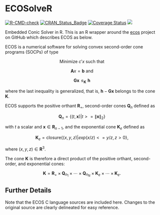 
<!-- README.md is generated from README.Rmd. Please edit that file -->

# ECOSolveR

  [![R-CMD-check](https://github.com/bnaras/ECOSolveR/actions/workflows/R-CMD-check.yaml/badge.svg)](https://github.com/bnaras/ECOSolveR/actions/workflows/R-CMD-check.yaml)
[![CRAN\_Status\_Badge](https://www.r-pkg.org/badges/version/ECOSolveR)](https://cran.r-project.org/package=ECOSolveR)
[![Coverage
Status](https://img.shields.io/codecov/c/github/bnaras/ECOSolveR/master.svg)](https://app.codecov.io/github/bnaras/ECOSolveR?branch=master)
[![](https://cranlogs.r-pkg.org/badges/ECOSolveR)](https://CRAN.R-project.org/package=ECOSolveR)

Embedded Conic Solver in R. This is an R wrapper around the
[ecos](https://github.com/embotech/ecos) project on GitHub which
describes ECOS as below.

ECOS is a numerical software for solving convex second-order cone
programs (SOCPs) of type

$$
\mbox{Minimize } c'x \mbox{ such that }
$$

$$
{\mathbf Ax} = {\mathbf b} \mbox{ and } 
$$

$$
{\mathbf G \mathbf x}\,\, \leq_{\mathbf K}\,\, {\mathbf h}
$$

where the last inequality is generalized, that is, ${\mathbf h}-\mathbf{Gx}$ belongs to
the cone ${\mathbf K}$.

ECOS supports the positive orthant ${\mathbf R}_+$, second-order cones
${\mathbf Q}_n$ defined as

$$
{\mathbf Q}_n = \{ (t,{\mathbf x}) | t >= \lVert{\mathbf x}\rVert_2 \}
$$

with $t$ a scalar and ${\mathbf x} \in {\mathbf R}_{n-1}$, and the exponential
cone ${\mathbf K}_e$ defined as

$$
\mathbf{K}_e = \mbox{closure} \bigl\{ (x,y,z) | exp(x/z) <= y/z, z>0 \bigr\},
$$

where  $(x,y,z) \in {\mathbf R}^3$.

The cone ${\mathbf K}$ is therefore a direct product of the positive orthant, second-order, and exponential cones:

$$
{\mathbf K} = {\mathbf R}_+ \times {\mathbf Q}_{n_1} \times \cdots \times {\mathbf Q}_{n_N} \times {\mathbf K}_e \times \cdots \times {\mathbf K}_e.
$$

## Further Details

Note that the ECOS C language sources are included here. Changes to
the original source are clearly delineated for easy reference.



